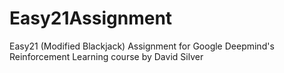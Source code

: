 # Easy21Assignment
Easy21 (Modified Blackjack) Assignment for Google Deepmind's Reinforcement Learning course by David Silver
